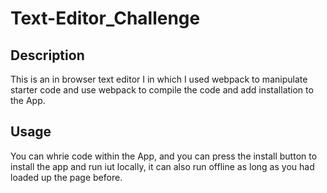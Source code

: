 # Text-Editor_Challenge

## Description
This is an in browser text editor I in which I used webpack to manipulate starter code and use webpack to compile the code and add installation to the App.

## Usage
You can whrie code within the App, and you can press the install button to install the app and run iut locally, it can also run offline as long as you had loaded up the page before.
